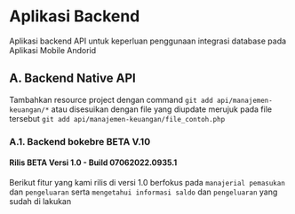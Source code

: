 # Aplikasi Backend
Aplikasi backend API untuk keperluan penggunaan integrasi database pada Aplikasi Mobile Andorid

## A. Backend Native API
Tambahkan resource project dengan command `git add api/manajemen-keuangan/*` atau disesuikan dengan file yang diupdate merujuk pada file tersebut `git add api/manajemen-keuangan/file_contoh.php`

### A.1. Backend bokebre BETA V.10
#### Rilis BETA Versi 1.0 - Build 07062022.0935.1
Berikut fitur yang kami rilis di versi 1.0 berfokus pada `manajerial pemasukan` dan `pengeluaran` serta `mengetahui informasi saldo` dan `pengeluaran` yang sudah di lakukan
